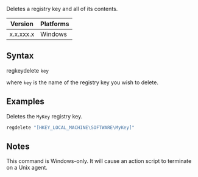 
Deletes a registry key and all of its contents.

Version |	Platforms
--- | ---
x.x.xxx.x | Windows

## Syntax

regkeydelete `key`

where `key` is the name of the registry key you wish to delete.

## Examples

Deletes the `MyKey` registry key.

```actionscript
regdelete "[HKEY_LOCAL_MACHINE\SOFTWARE\MyKey]" 
```

## Notes

This command is Windows-only. It will cause an action script to terminate on a Unix agent.
